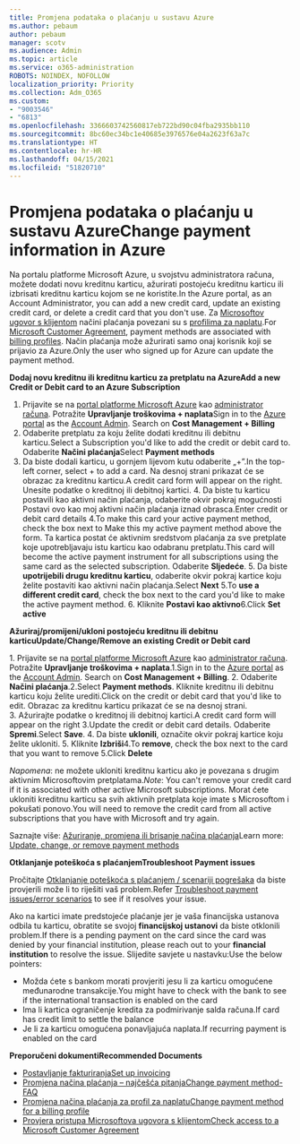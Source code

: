 ```yaml
---
title: Promjena podataka o plaćanju u sustavu Azure
ms.author: pebaum
author: pebaum
manager: scotv
ms.audience: Admin
ms.topic: article
ms.service: o365-administration
ROBOTS: NOINDEX, NOFOLLOW
localization_priority: Priority
ms.collection: Adm_O365
ms.custom:
- "9003546"
- "6813"
ms.openlocfilehash: 3366603742560817eb722bd90c04fba2935bb110
ms.sourcegitcommit: 8bc60ec34bc1e40685e3976576e04a2623f63a7c
ms.translationtype: HT
ms.contentlocale: hr-HR
ms.lasthandoff: 04/15/2021
ms.locfileid: "51820710"
---
```

# <a name="change-payment-information-in-azure"></a><span data-ttu-id="de8de-102">Promjena podataka o plaćanju u sustavu Azure</span><span class="sxs-lookup"><span data-stu-id="de8de-102">Change payment information in Azure</span></span>

<span data-ttu-id="de8de-103">Na portalu platforme Microsoft Azure, u svojstvu administratora računa, možete dodati novu kreditnu karticu, ažurirati postojeću kreditnu karticu ili izbrisati kreditnu karticu kojom se ne koristite.</span><span class="sxs-lookup"><span data-stu-id="de8de-103">In the Azure portal, as an Account Administrator, you can add a new credit card, update an existing credit card, or delete a credit card that you don't use.</span></span> <span data-ttu-id="de8de-104">Za [Microsoftov ugovor s klijentom](https://docs.microsoft.com/azure/billing/billing-how-to-change-credit-card?WT.mc_id=Portal-Microsoft_Azure_Support#check-access-to-a-microsoft-customer-agreement) načini plaćanja povezani su s [profilima za naplatu](https://docs.microsoft.com/azure/billing/billing-how-to-change-credit-card?WT.mc_id=Portal-Microsoft_Azure_Support#change-payment-method-for-a-billing-profile).</span><span class="sxs-lookup"><span data-stu-id="de8de-104">For [Microsoft Customer Agreement](https://docs.microsoft.com/azure/billing/billing-how-to-change-credit-card?WT.mc_id=Portal-Microsoft_Azure_Support#check-access-to-a-microsoft-customer-agreement), payment methods are associated with [billing profiles](https://docs.microsoft.com/azure/billing/billing-how-to-change-credit-card?WT.mc_id=Portal-Microsoft_Azure_Support#change-payment-method-for-a-billing-profile).</span></span> <span data-ttu-id="de8de-105">Način plaćanja može ažurirati samo onaj korisnik koji se prijavio za Azure.</span><span class="sxs-lookup"><span data-stu-id="de8de-105">Only the user who signed up for Azure can update the payment method.</span></span>

<span data-ttu-id="de8de-106">**Dodaj novu kreditnu ili kreditnu karticu za pretplatu na Azure**</span><span class="sxs-lookup"><span data-stu-id="de8de-106">**Add a new Credit or Debit card to an Azure Subscription**</span></span>

1. <span data-ttu-id="de8de-107">Prijavite se na [portal platforme Microsoft Azure](https://portal.azure.com/) kao [administrator računa](https://docs.microsoft.com/azure/billing/billing-subscription-transfer?WT.mc_id=Portal-Microsoft_Azure_Support#whoisaa). Potražite **Upravljanje troškovima + naplata**</span><span class="sxs-lookup"><span data-stu-id="de8de-107">Sign in to the [Azure portal](https://portal.azure.com/) as the [Account Admin](https://docs.microsoft.com/azure/billing/billing-subscription-transfer?WT.mc_id=Portal-Microsoft_Azure_Support#whoisaa). Search on **Cost Management + Billing**</span></span>
2. <span data-ttu-id="de8de-108">Odaberite pretplatu za koju želite dodati kreditnu ili debitnu karticu.</span><span class="sxs-lookup"><span data-stu-id="de8de-108">Select a Subscription you'd like to add the credit or debit card to.</span></span> <span data-ttu-id="de8de-109">Odaberite **Načini plaćanja**</span><span class="sxs-lookup"><span data-stu-id="de8de-109">Select **Payment methods**</span></span>
3. <span data-ttu-id="de8de-110">Da biste dodali karticu, u gornjem lijevom kutu odaberite „+”.</span><span class="sxs-lookup"><span data-stu-id="de8de-110">In the top-left corner, select + to add a card.</span></span> <span data-ttu-id="de8de-111">Na desnoj strani prikazat će se obrazac za kreditnu karticu.</span><span class="sxs-lookup"><span data-stu-id="de8de-111">A credit card form will appear on the right.</span></span> <span data-ttu-id="de8de-112">Unesite podatke o kreditnoj ili debitnoj kartici. 4. Da biste tu karticu postavili kao aktivni način plaćanja, odaberite okvir pokraj mogućnosti Postavi ovo kao moj aktivni način plaćanja iznad obrasca.</span><span class="sxs-lookup"><span data-stu-id="de8de-112">Enter credit or debit card details 4.To make this card your active payment method, check the box next to Make this my active payment method above the form.</span></span> <span data-ttu-id="de8de-113">Ta kartica postat će aktivnim sredstvom plaćanja za sve pretplate koje upotrebljavaju istu karticu kao odabranu pretplatu.</span><span class="sxs-lookup"><span data-stu-id="de8de-113">This card will become the active payment instrument for all subscriptions using the same card as the selected subscription.</span></span> <span data-ttu-id="de8de-114">Odaberite **Sljedeće**. 5. Da biste **upotrijebili drugu kreditnu karticu**, odaberite okvir pokraj kartice koju želite postaviti kao aktivni način plaćanja.</span><span class="sxs-lookup"><span data-stu-id="de8de-114">Select **Next** 5.To **use a different credit card**, check the box next to the card you'd like to make the active payment method.</span></span>
<span data-ttu-id="de8de-115">6. Kliknite **Postavi kao aktivno**</span><span class="sxs-lookup"><span data-stu-id="de8de-115">6.Click **Set active**</span></span>

<span data-ttu-id="de8de-116">**Ažuriraj/promijeni/ukloni postojeću kreditnu ili debitnu karticu**</span><span class="sxs-lookup"><span data-stu-id="de8de-116">**Update/Change/Remove an existing Credit or Debit card**</span></span>

<span data-ttu-id="de8de-117">1. Prijavite se na [portal platforme Microsoft Azure](https://portal.azure.com/) kao [administrator računa](https://docs.microsoft.com/azure/billing/billing-subscription-transfer?WT.mc_id=Portal-Microsoft_Azure_Support#whoisaa). Potražite **Upravljanje troškovima + naplata**.</span><span class="sxs-lookup"><span data-stu-id="de8de-117">1.Sign in to the [Azure portal](https://portal.azure.com/) as the [Account Admin](https://docs.microsoft.com/azure/billing/billing-subscription-transfer?WT.mc_id=Portal-Microsoft_Azure_Support#whoisaa). Search on **Cost Management + Billing**.</span></span>
<span data-ttu-id="de8de-118">2. Odaberite **Načini plaćanja**.</span><span class="sxs-lookup"><span data-stu-id="de8de-118">2.Select **Payment methods**.</span></span> <span data-ttu-id="de8de-119">Kliknite kreditnu ili debitnu karticu koju želite urediti.</span><span class="sxs-lookup"><span data-stu-id="de8de-119">Click on the credit or debit card that you'd like to edit.</span></span> <span data-ttu-id="de8de-120">Obrazac za kreditnu karticu prikazat će se na desnoj strani. 3. Ažurirajte podatke o kreditnoj ili debitnoj kartici.</span><span class="sxs-lookup"><span data-stu-id="de8de-120">A credit card form will appear on the right 3.Update the credit or debit card details.</span></span> <span data-ttu-id="de8de-121">Odaberite **Spremi**.</span><span class="sxs-lookup"><span data-stu-id="de8de-121">Select **Save**.</span></span>
<span data-ttu-id="de8de-122">4. Da biste **uklonili**, označite okvir pokraj kartice koju želite ukloniti. 5. Kliknite **Izbriši**</span><span class="sxs-lookup"><span data-stu-id="de8de-122">4.To **remove**, check the box next to the card that you want to remove 5.Click **Delete**</span></span>

<span data-ttu-id="de8de-123">_Napomena_: ne možete ukloniti kreditnu karticu ako je povezana s drugim aktivnim Microsoftovim pretplatama.</span><span class="sxs-lookup"><span data-stu-id="de8de-123">_Note_: You can't remove your credit card if it is associated with other active Microsoft subscriptions.</span></span> <span data-ttu-id="de8de-124">Morat ćete ukloniti kreditnu karticu sa svih aktivnih pretplata koje imate s Microsoftom i pokušati ponovo.</span><span class="sxs-lookup"><span data-stu-id="de8de-124">You will need to remove the credit card from all active subscriptions that you have with Microsoft and try again.</span></span>

<span data-ttu-id="de8de-125">Saznajte više: [Ažuriranje, promjena ili brisanje načina plaćanja](https://docs.microsoft.com/azure/billing/billing-how-to-change-credit-card?WT.mc_id=Portal-Microsoft_Azure_Support)</span><span class="sxs-lookup"><span data-stu-id="de8de-125">Learn more: [Update, change, or remove payment methods](https://docs.microsoft.com/azure/billing/billing-how-to-change-credit-card?WT.mc_id=Portal-Microsoft_Azure_Support)</span></span>

<span data-ttu-id="de8de-126">**Otklanjanje poteškoća s plaćanjem**</span><span class="sxs-lookup"><span data-stu-id="de8de-126">**Troubleshoot Payment issues**</span></span>

<span data-ttu-id="de8de-127">Pročitajte [Otklanjanje poteškoća s plaćanjem / scenariji pogrešaka](https://support.microsoft.com/help/4505172/troubleshooting-payment-issues) da biste provjerili može li to riješiti vaš problem.</span><span class="sxs-lookup"><span data-stu-id="de8de-127">Refer [Troubleshoot payment issues/error scenarios](https://support.microsoft.com/help/4505172/troubleshooting-payment-issues) to see if it resolves your issue.</span></span>

<span data-ttu-id="de8de-128">Ako na kartici imate predstojeće plaćanje jer je vaša financijska ustanova odbila tu karticu, obratite se svojoj **financijskoj ustanovi** da biste otklonili problem.</span><span class="sxs-lookup"><span data-stu-id="de8de-128">If there is a pending payment on the card since the card was denied by your financial institution, please reach out to your **financial institution** to resolve the issue.</span></span> <span data-ttu-id="de8de-129">Slijedite savjete u nastavku:</span><span class="sxs-lookup"><span data-stu-id="de8de-129">Use the below pointers:</span></span>

- <span data-ttu-id="de8de-130">Možda ćete s bankom morati provjeriti jesu li za karticu omogućene međunarodne transakcije.</span><span class="sxs-lookup"><span data-stu-id="de8de-130">You might have to check with the bank to see if the international transaction is enabled on the card</span></span>
- <span data-ttu-id="de8de-131">Ima li kartica ograničenje kredita za podmirivanje salda računa.</span><span class="sxs-lookup"><span data-stu-id="de8de-131">If card has credit limit to settle the balance</span></span>
- <span data-ttu-id="de8de-132">Je li za karticu omogućena ponavljajuća naplata.</span><span class="sxs-lookup"><span data-stu-id="de8de-132">If recurring payment is enabled on the card</span></span>

<span data-ttu-id="de8de-133">**Preporučeni dokumenti**</span><span class="sxs-lookup"><span data-stu-id="de8de-133">**Recommended Documents**</span></span>

- [<span data-ttu-id="de8de-134">Postavljanje fakturiranja</span><span class="sxs-lookup"><span data-stu-id="de8de-134">Set up invoicing</span></span>](https://azure.microsoft.com/pricing/invoicing/)
- [<span data-ttu-id="de8de-135">Promjena načina plaćanja – najčešća pitanja</span><span class="sxs-lookup"><span data-stu-id="de8de-135">Change payment method- FAQ</span></span>](https://docs.microsoft.com/azure/billing/billing-how-to-change-credit-card?WT.mc_id=Portal-Microsoft_Azure_Support#frequently-asked-questions)
- [<span data-ttu-id="de8de-136">Promjena načina plaćanja za profil za naplatu</span><span class="sxs-lookup"><span data-stu-id="de8de-136">Change payment method for a billing profile</span></span>](https://docs.microsoft.com/azure/billing/billing-how-to-change-credit-card?WT.mc_id=Portal-Microsoft_Azure_Support#change-payment-method-for-a-billing-profile)
- [<span data-ttu-id="de8de-137">Provjera pristupa Microsoftova ugovora s klijentom</span><span class="sxs-lookup"><span data-stu-id="de8de-137">Check access to a Microsoft Customer Agreement</span></span>](https://docs.microsoft.com/azure/billing/billing-how-to-change-credit-card?WT.mc_id=Portal-Microsoft_Azure_Support#check-access-to-a-microsoft-customer-agreement)